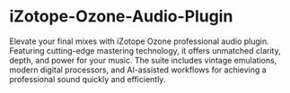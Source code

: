 # iZotope-Ozone-Audio-Plugin
Elevate your final mixes with iZotope Ozone professional audio plugin. Featuring cutting-edge mastering technology, it offers unmatched clarity, depth, and power for your music. The suite includes vintage emulations, modern digital processors, and AI-assisted workflows for achieving a professional sound quickly and efficiently.
